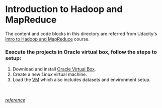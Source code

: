 # Introduction to Hadoop and MapReduce
The content and code blocks in this directory are referred from Udacity's [Intro to Hadoop and MapReduce](https://www.udacity.com/course/intro-to-hadoop-and-mapreduce--ud617) course.


### Execute the projects in Oracle virtual box, follow the steps to setup:
1. Download and install [Oracle Virtual Box](https://www.virtualbox.org/wiki/Downloads).
2. Create a new *Linux* virtual machine.
3. Load the [VM](http://content.udacity-data.com/courses/ud617/Cloudera-Udacity-Training-VM-4.1.1.c.zip) which also includes datasets and environment setup.

<br/><br/>
*[reference](https://docs.google.com/document/d/1v0zGBZ6EHap-Smsr3x3sGGpDW-54m82kDpPKC2M6uiY/edit#)*
